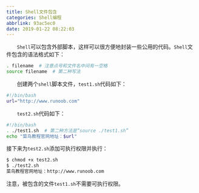 ```yaml
---
title: Shell文件包含
categories: Shell编程
abbrlink: 93ac5ec0
date: 2019-01-22 08:22:03
---
```

&emsp;&emsp;`Shell`可以包含外部脚本，这样可以很方便地封装一些公用的代码。`Shell`文件包含的语法格式如下：<!--more-->

``` bash
. filename  # 注意点号和文件名中间有一空格
source filename  # 第二种写法
```

&emsp;&emsp;创建两个`shell`脚本文件，`test1.sh`代码如下：

``` bash
#!/bin/bash
url="http://www.runoob.com"
```

&emsp;&emsp;`test2.sh`代码如下：

``` bash
#!/bin/bash
. ./test1.sh  # 第二种方法是“source ./test1.sh”
echo "菜鸟教程官网地址：$url"
```

接下来为`test2.sh`添加可执行权限并执行：

``` bash
$ chmod +x test2.sh
$ ./test2.sh
菜鸟教程官网地址：http://www.runoob.com
```

注意，被包含的文件`test1.sh`不需要可执行权限。